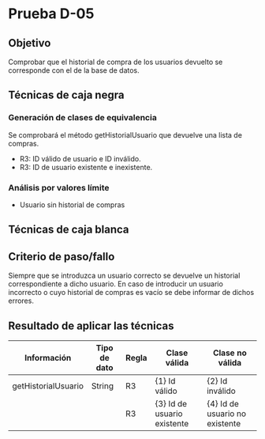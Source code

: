 # Prueba D-05
## Objetivo
Comprobar que el historial de compra de los usuarios devuelto se corresponde con el de la base de datos.
## Técnicas de caja negra
### Generación de clases de equivalencia
Se comprobará el método getHistorialUsuario que devuelve una lista de compras.
* R3: ID válido de usuario e ID inválido.
* R3: ID de usuario existente e inexistente.
### Análisis por valores límite
* Usuario sin historial de compras
## Técnicas de caja blanca
## Criterio de paso/fallo
Siempre que se introduzca un usuario correcto se devuelve un historial correspondiente a dicho usuario. En caso de introducir un usuario incorrecto o cuyo historial de compras es vacío se debe informar de dichos errores.
## Resultado de aplicar las técnicas
|Información|Tipo de dato|Regla|Clase válida|Clase no válida|
|--|--|--|--|--|
|getHistorialUsuario|String|R3| {1} Id válido | {2} Id inválido|
|||R3| {3} Id de usuario existente | {4} Id de usuario no existente |
